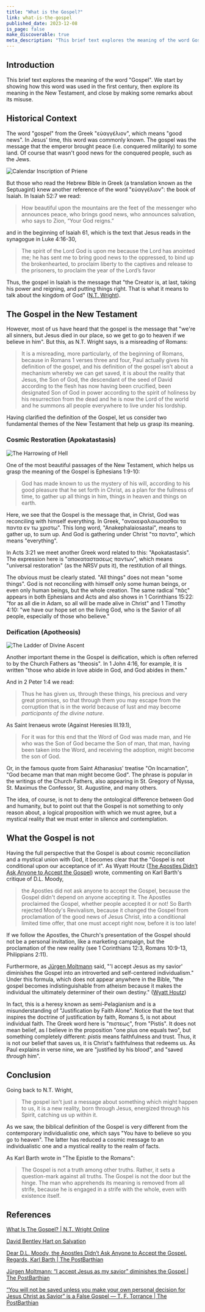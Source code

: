 ```yaml
---
title: "What is the Gospel?"
link: what-is-the-gospel
published_date: 2023-12-08
is_page: false
make_discoverable: true
meta_description: "This brief text explores the meaning of the word Gospel. We start by showing how this word was used in the first century, then explore its meaning in the New Testament, and close by making some remarks about its misuse."
---
```


## Introduction

This brief text explores the meaning of the word "Gospel". We start by showing how this word was used in the first century, then explore its meaning in the New Testament, and close by making some remarks about its misuse.

## Historical Context

The word "gospel" from the Greek "εὐαγγέλιον", which means "good news". In Jesus' time, this word was commonly known. The gospel was the message that the emperor brought peace (i.e. conquered militarily) to some land. Of course that wasn't good news for the conquered people, such as the Jews.

![Calendar Inscription of Priene](202309101225_Calendar_Inscription_of_Priene.bmp)

But those who read the Hebrew Bible in Greek (a translation known as the Septuagint) knew another reference of the word "εὐαγγέλιον": the book of Isaiah. In Isaiah 52:7 we read:

> How beautiful upon the mountains
>    are the feet of the messenger who announces peace,
> who brings good news,
>    who announces salvation,
>    who says to Zion, “Your God reigns.”

and in the beginning of Isaiah 61, which is the text that Jesus reads in the synagogue in Luke 4:16-30,

>  The spirit of the Lord God is upon me
>     because the Lord has anointed me;
> he has sent me to bring good news to the oppressed,
>     to bind up the brokenhearted,
> to proclaim liberty to the captives
>     and release to the prisoners,
> to proclaim the year of the Lord’s favor

Thus, the gospel in Isaiah is the message that "the Creator is, at last, taking his power and reigning, and putting things right. That is what it means to talk about the kingdom of God" ([N.T. Wright](https://www.youtube.com/watch?v=ji0XgjPumVI)).

## The Gospel in the New Testament

However, most of us have heard that the gospel is the message that "we're all sinners, but Jesus died in our place, so we get to go to heaven if we believe in him". But this, as N.T. Wright says, is a misreading of Romans:

> It is a misreading, more particularly, of the beginning of Romans, because in Romans 1 verses three and four, Paul actually gives his definition of the gospel, and his definition of the gospel isn't about a mechanism whereby we can get saved, it is about the reality that Jesus, the Son of God, the descendant of the seed of David according to the flesh has now having been crucified, been designated Son of God in power according to the spirit of holiness by his resurrection from the dead and he is now the Lord of the world and he summons all people everywhere to live under his lordship.

Having clarified the definition of the Gospel, let us consider two fundamental themes of the New Testament that help us grasp its meaning.

### Cosmic Restoration (Apokatastasis)

![The Harrowing of Hell](202309101430_The_Harrowing_of_Hell.bmp)

One of the most beautiful passages of the New Testament, which helps us grasp the meaning of the Gospel is Ephesians 1:9-10:

> God has made known to us the mystery of his will, according to his good pleasure that he set forth in Christ, as a plan for the fullness of time, to gather up all things in him, things in heaven and things on earth.

Here, we see that the Gospel is the message that, in Christ, God was reconciling with himself everything. In Greek, "ανακεφαλαιωσασθαι τα παντα εν τω χριστω". This long word, "Anakephalaiosastai", means to gather up, to sum up. And God is gathering under Christ "τα παντα", which means "everything".

In Acts 3:21 we meet another Greek word related to this: "Apokatastasis". The expression here is "αποκαταστασεως παντων", which means "universal restoration" (as the NRSV puts it), the restitution of all things.

The obvious must be clearly stated. "All things" does not mean "some things". God is not reconciling with himself only some human beings, or even only human beings, but the whole creation. The same radical "πᾶς" appears in both Ephesians and Acts and also shows in 1 Corinthians 15:22: "for as all die in Adam, so all will be made alive in Christ" and 1 Timothy 4:10: "we have our hope set on the living God, who is the Savior of all people, especially of those who believe."

### Deification (Apotheosis)

![The Ladder of Divine Ascent](202309101434_The_Ladder_of_Divine_Ascent.bmp)

Another important theme in the Gospel is deification, which is often referred to by the Church Fathers as "theosis". In 1 John 4:16, for example, it is written "those who abide in love abide in God, and God abides in them."

And in 2 Peter 1:4 we read:

> Thus he has given us, through these things, his precious and very great promises, so that through them you may escape from the corruption that is in the world because of lust and may become *participants of the divine nature*.

As Saint Irenaeus wrote (Against Heresies III.19.1),

> For it was for this end that the Word of God was made man, and He who was the Son of God became the Son of man, that man, having been taken into the Word, and receiving the adoption, might become the son of God.

Or, in the famous quote from Saint Athanasius' treatise "On Incarnation", "God became man that man might become God". The phrase is popular in the writings of the Church Fathers, also appearing in St. Gregory of Nyssa, St. Maximus the Confessor, St. Augustine, and many others.

The idea, of course, is not to deny the ontological difference between God and humanity, but to point out that the Gospel is not something to only reason about, a logical proposition with which we must agree, but a mystical reality that we must enter in silence and contemplation.

## What the Gospel is not

Having the full perspective that the Gospel is about cosmic reconciliation and a mystical union with God, it becomes clear that the "Gospel is not conditional upon our acceptance of it". As Wyatt Houtz ([The Apostles Didn’t Ask Anyone to Accept the Gospel](http://postbarthian.com/2017/04/21/dear-d-l-moody-apostles-didnt-ask-anyone-accept-gospel-regards-karl-barth/)) wrote, commenting on Karl Barth's critique of D.L. Moody,

> the Apostles did not ask anyone to accept the Gospel, because the Gospel didn't depend on anyone accepting it. The Apostles proclaimed the Gospel, whether people accepted it or not! So Barth rejected Moody's Revivalism, because it changed the Gospel from proclamation of the good news of Jesus Christ, into a conditional limited time offer, that one must accept right now, before it is too late!

If we follow the Apostles, the Church's presentation of the Gospel should not be a personal invitation, like a marketing campaign, but the proclamation of the new reality (see 1 Corinthians 12:3, Romans 10:9-13, Philippians 2:11).

Furthermore, as [Jürgen Moltmann](https://postbarthian.com/2017/04/26/jurgen-moltmann-accept-jesus-savior-diminishes-gospel/) said, "'I accept Jesus as my savior' diminishes the Gospel into an introverted and self-centered individualism." Under this formula, which does not appear anywhere in the Bible, "the gospel becomes indistinguishable from atheism because it makes the individual the ultimately determiner of their own destiny." ([Wyatt Houtz](https://postbarthian.com/2019/02/12/you-will-not-be-saved-unless-you-make-your-own-personal-decision-for-jesus-christ-as-savior-is-a-false-gospel-t-f-torrance/))

In fact, this is a heresy known as semi-Pelagianism and is a misunderstanding of "Justification by Faith Alone". Notice that the text that inspires the doctrine of justification by faith, Romans 5, is not about individual faith. The Greek word here is "πιστεως", from "Pistis". It does not mean belief, as I believe in the proposition "one plus one equals two", but something completely different: *pistis* means faithfulness and trust. Thus, it is not our belief that saves us, it is Christ's faithfulness that redeems us. As Paul explains in verse nine, we are "justified by his blood", and "saved *through* him".

## Conclusion

Going back to N.T. Wright,

> The gospel isn't just a message about something which might happen to us, it is a new reality, born through Jesus, energized through his Spirit, catching us up within it.

As we saw, the biblical definition of the Gospel is very different from the contemporary individualistic one, which says "You have to believe so you go to heaven". The latter has reduced a cosmic message to an individualistic one and a mystical reality to the realm of facts.

As Karl Barth wrote in "The Epistle to the Romans":

> The Gospel is not a truth among other truths. Rather, it sets a question-mark against all truths. The Gospel is not the door but the hinge. The man who apprehends its meaning is removed from all strife, because he is engaged in a strife with the whole, even with existence itself.

## References

[What Is The Gospel? | N.T. Wright Online](https://www.youtube.com/watch?v=ji0XgjPumVI)

[David Bentley Hart on Salvation](https://www.youtube.com/watch?v=iCZZTNGhYSo)

[Dear D.L. Moody, the Apostles Didn’t Ask Anyone to Accept the Gospel. Regards, Karl Barth | The PostBarthian](http://postbarthian.com/2017/04/21/dear-d-l-moody-apostles-didnt-ask-anyone-accept-gospel-regards-karl-barth/)

[Jürgen Moltmann: “I accept Jesus as my savior” diminishes the Gospel | The PostBarthian](https://postbarthian.com/2017/04/26/jurgen-moltmann-accept-jesus-savior-diminishes-gospel/)

[“You will not be saved unless you make your own personal decision for Jesus Christ as Savior” is a False Gospel — T. F. Torrance | The PostBarthian](https://postbarthian.com/2019/02/12/you-will-not-be-saved-unless-you-make-your-own-personal-decision-for-jesus-christ-as-savior-is-a-false-gospel-t-f-torrance/)

